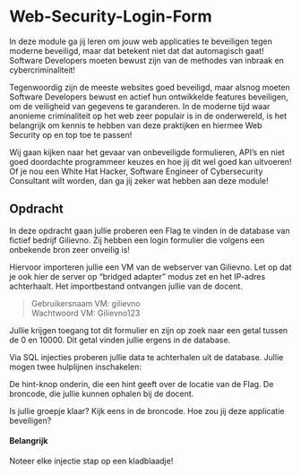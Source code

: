 # Web-Security-Login-Form
In deze module ga jij leren om jouw web applicaties te beveiligen tegen moderne beveiligd, maar dat betekent niet dat dat automagisch gaat! Software Developers moeten bewust zijn van de methodes van inbraak en cybercriminaliteit!

Tegenwoordig zijn de meeste websites goed beveiligd, maar alsnog moeten Software Developers bewust en actief hun ontwikkelde features beveiligen, om de veiligheid van gegevens te garanderen. In de moderne tijd waar anonieme criminaliteit op het web zeer populair is in de onderwereld, is het belangrijk om kennis te hebben van deze praktijken en hiermee Web Security op en top toe te passen!

Wij gaan kijken naar het gevaar van onbeveiligde formulieren, API’s en niet goed doordachte programmeer keuzes en hoe jij dit wel goed kan uitvoeren! Of je nou een White Hat Hacker, Software Engineer of Cybersecurity Consultant wilt worden, dan ga jij zeker wat hebben aan deze module!

## Opdracht
In deze opdracht gaan jullie proberen een Flag te vinden in de database van fictief bedrijf Gilievno. Zij hebben een login formulier die volgens een onbekende bron zeer onveilig is!

Hiervoor importeren jullie een VM van de webserver van Gilievno. Let op dat je ook hier de server op “bridged adapter” modus zet en het IP-adres achterhaalt. Het importbestand ontvangen jullie van de docent.

>Gebruikersnaam VM: gilievno<br/>
>Wachtwoord VM: Gilievno123

Jullie krijgen toegang tot dit formulier en zijn op zoek naar een getal tussen de 0 en 10000. Dit getal vinden jullie ergens in de database.

Via SQL injecties proberen jullie data te achterhalen uit de database. Jullie mogen twee hulplijnen inschakelen:

De hint-knop onderin, die een hint geeft over de locatie van de Flag.
De broncode, die jullie kunnen ophalen bij de docent.

Is jullie groepje klaar? Kijk eens in de broncode. Hoe zou jij deze applicatie beveiligen?

#### Belangrijk
Noteer elke injectie stap op een kladblaadje!
